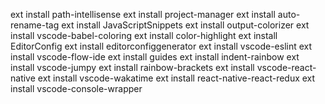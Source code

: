 ext install path-intellisense
ext install project-manager
ext install auto-rename-tag
ext install JavaScriptSnippets
ext install output-colorizer
ext install vscode-babel-coloring
ext install color-highlight
ext install EditorConfig
ext install editorconfiggenerator
ext install vscode-eslint
ext install vscode-flow-ide
ext install guides
ext install indent-rainbow
ext install vscode-jumpy
ext install rainbow-brackets
ext install vscode-react-native
ext install vscode-wakatime
ext install react-native-react-redux
ext install vscode-console-wrapper
